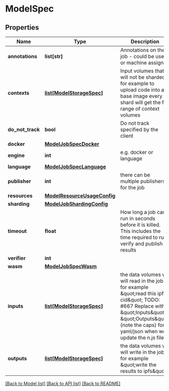 # ModelSpec

## Properties
Name | Type | Description | Notes
------------ | ------------- | ------------- | -------------
**annotations** | **list[str]** | Annotations on the job - could be user or machine assigned | [optional] 
**contexts** | [**list[ModelStorageSpec]**](ModelStorageSpec.md) | Input volumes that will not be sharded for example to upload code into a base image every shard will get the full range of context volumes | [optional] 
**do_not_track** | **bool** | Do not track specified by the client | [optional] 
**docker** | [**ModelJobSpecDocker**](ModelJobSpecDocker.md) |  | [optional] 
**engine** | **int** | e.g. docker or language | [optional] 
**language** | [**ModelJobSpecLanguage**](ModelJobSpecLanguage.md) |  | [optional] 
**publisher** | **int** | there can be multiple publishers for the job | [optional] 
**resources** | [**ModelResourceUsageConfig**](ModelResourceUsageConfig.md) |  | [optional] 
**sharding** | [**ModelJobShardingConfig**](ModelJobShardingConfig.md) |  | [optional] 
**timeout** | **float** | How long a job can run in seconds before it is killed. This includes the time required to run, verify and publish results | [optional] 
**verifier** | **int** |  | [optional] 
**wasm** | [**ModelJobSpecWasm**](ModelJobSpecWasm.md) |  | [optional] 
**inputs** | [**list[ModelStorageSpec]**](ModelStorageSpec.md) | the data volumes we will read in the job for example \&quot;read this ipfs cid\&quot; TODO: #667 Replace with \&quot;Inputs\&quot;, \&quot;Outputs\&quot; (note the caps) for yaml/json when we update the n.js file | [optional] 
**outputs** | [**list[ModelStorageSpec]**](ModelStorageSpec.md) | the data volumes we will write in the job for example \&quot;write the results to ipfs\&quot; | [optional] 

[[Back to Model list]](../README.md#documentation-for-models) [[Back to API list]](../README.md#documentation-for-api-endpoints) [[Back to README]](../README.md)

